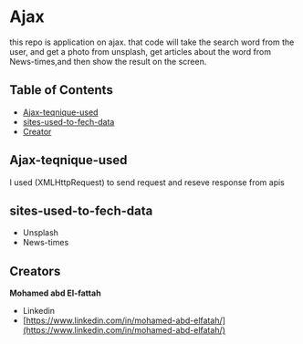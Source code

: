 # Ajax

this repo is application on ajax.
that code will take the search word from the user, and get a photo from unsplash, get articles about the word from News-times,and then show the result on the screen.

## Table of Contents

* [Ajax-teqnique-used ](#Ajax-teqnique-used)
* [sites-used-to-fech-data](#sites-used-to-fech-data)
* [Creator](#creators)

## Ajax-teqnique-used

I used (XMLHttpRequest) to send request and reseve response from apis

## sites-used-to-fech-data

* Unsplash
* News-times

## Creators

**Mohamed abd El-fattah**

* Linkedin
* [https://www.linkedin.com/in/mohamed-abd-elfatah/](https://www.linkedin.com/in/mohamed-abd-elfatah/)